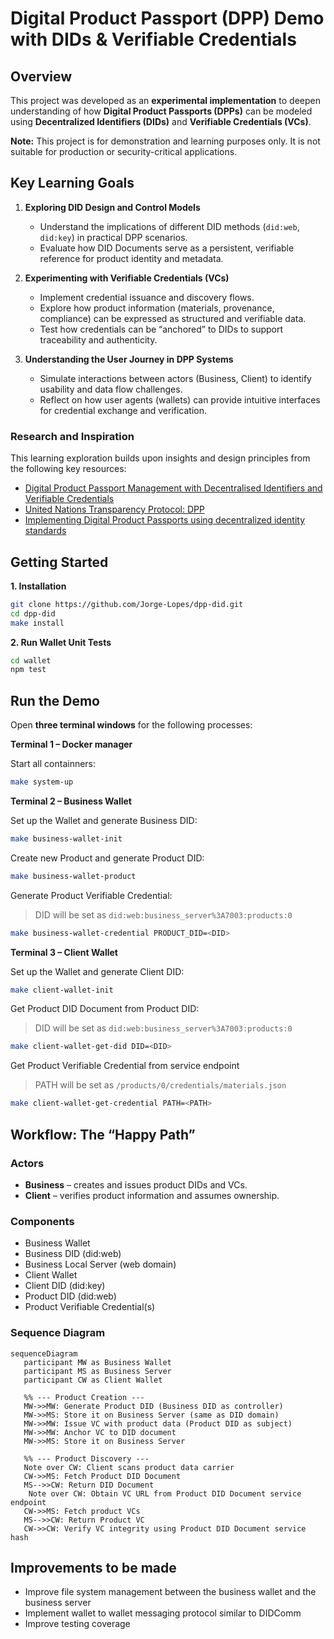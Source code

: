 # Digital Product Passport (DPP) Demo with DIDs & Verifiable Credentials

## Overview

This project was developed as an **experimental implementation** to deepen understanding of how **Digital Product Passports (DPPs)** can be modeled using **Decentralized Identifiers (DIDs)** and **Verifiable Credentials (VCs)**.

**Note:** This project is for demonstration and learning purposes only. It is not suitable for production or security-critical applications.

## Key Learning Goals

1. **Exploring DID Design and Control Models**
   - Understand the implications of different DID methods (`did:web`, `did:key`) in practical DPP scenarios.
   - Evaluate how DID Documents serve as a persistent, verifiable reference for product identity and metadata.

2. **Experimenting with Verifiable Credentials (VCs)**
   - Implement credential issuance and discovery flows.
   - Explore how product information (materials, provenance, compliance) can be expressed as structured and verifiable data.
   - Test how credentials can be “anchored” to DIDs to support traceability and authenticity.

3. **Understanding the User Journey in DPP Systems**
   - Simulate interactions between actors (Business, Client) to identify usability and data flow challenges.
   - Reflect on how user agents (wallets) can provide intuitive interfaces for credential exchange and verification.

### Research and Inspiration

This learning exploration builds upon insights and design principles from the following key resources:

- [Digital Product Passport Management with Decentralised Identifiers and Verifiable Credentials](https://arxiv.org/abs/2410.15758)
- [United Nations Transparency Protocol: DPP](https://spec-untp-fbb45f.opensource.unicc.org/docs/specification/DigitalProductPassport)
- [Implementing Digital Product Passports using decentralized identity standards](https://medium.com/spherity/implementing-digital-product-passports-using-decentralized-identity-standards-f1102c452020)

## Getting Started

**1. Installation**

```bash
git clone https://github.com/Jorge-Lopes/dpp-did.git
cd dpp-did
make install
```

**2. Run Wallet Unit Tests**

```bash
cd wallet
npm test
```

## Run the Demo

Open **three terminal windows** for the following processes:

**Terminal 1 – Docker manager**

Start all containners:

```bash
make system-up
```

**Terminal 2 – Business Wallet**

Set up the Wallet and generate Business DID:

```bash
make business-wallet-init
```

Create new Product and generate Product DID:

```bash
make business-wallet-product
```

Generate Product Verifiable Credential:
> DID will be set as `did:web:business_server%3A7003:products:0`

```bash
make business-wallet-credential PRODUCT_DID=<DID>
```

**Terminal 3 – Client Wallet**

Set up the Wallet and generate Client DID:

```bash
make client-wallet-init
```

Get Product DID Document from Product DID:
> DID will be set as `did:web:business_server%3A7003:products:0`

```bash
make client-wallet-get-did DID=<DID>
```

Get Product Verifiable Credential from service endpoint
> PATH will be set as `/products/0/credentials/materials.json`

```bash
make client-wallet-get-credential PATH=<PATH>
```


## Workflow: The “Happy Path”

### Actors

- **Business** – creates and issues product DIDs and VCs.
- **Client** – verifies product information and assumes ownership.

### Components

- Business Wallet
- Business DID (did:web)
- Business Local Server (web domain)
- Client Wallet
- Client DID (did:key)
- Product DID (did:web)
- Product Verifiable Credential(s)

### Sequence Diagram

```mermaid
sequenceDiagram
   participant MW as Business Wallet
   participant MS as Business Server
   participant CW as Client Wallet

   %% --- Product Creation ---
   MW->>MW: Generate Product DID (Business DID as controller)
   MW->>MS: Store it on Business Server (same as DID domain)
   MW->>MW: Issue VC with product data (Product DID as subject)
   MW->>MW: Anchor VC to DID document
   MW->>MS: Store it on Business Server

   %% --- Product Discovery ---
   Note over CW: Client scans product data carrier
   CW->>MS: Fetch Product DID Document
   MS-->>CW: Return DID Document
    Note over CW: Obtain VC URL from Product DID Document service endpoint
   CW->>MS: Fetch product VCs
   MS-->>CW: Return Product VC
   CW->>CW: Verify VC integrity using Product DID Document service hash
```

## Improvements to be made

- Improve file system management between the business wallet and the business server
- Implement wallet to wallet messaging protocol similar to DIDComm
- Improve testing coverage
